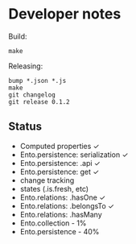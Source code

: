Developer notes
===============

Build:

    make

Releasing:

    bump *.json *.js
    make
    git changelog
    git release 0.1.2

## Status

 - Computed properties ✓
 - Ento.persistence: serialization ✓
 - Ento.persistence: .api ✓
 - Ento.persistence: get ✓
 - change tracking
 - states (.is.fresh, etc)
 - Ento.relations: .hasOne ✓
 - Ento.relations: .belongsTo ✓
 - Ento.relations: .hasMany
 - Ento.collection - 1%
 - Ento.persistence - 40%
